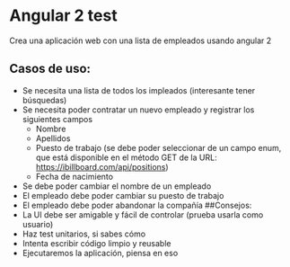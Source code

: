 # Angular 2 test
Crea una aplicación web con una lista de empleados usando angular 2

## Casos de uso:
* Se necesita una lista de todos los impleados (interesante tener búsquedas)
* Se necesita poder contratar un nuevo empleado y registrar los siguientes campos
  * Nombre
  * Apellidos
  * Puesto de trabajo (se debe poder seleccionar de un campo enum, que está disponible en el método GET de la URL: https://ibillboard.com/api/positions)
  * Fecha de nacimiento
* Se debe poder cambiar el nombre de un empleado
* El empleado debe poder cambiar su puesto de trabajo
* El empleado debe poder abandonar la compañía
##Consejos:
* La UI debe ser amigable y fácil de controlar (prueba usarla como usuario)
* Haz test unitarios, si sabes cómo
* Intenta escribir código limpio y reusable
* Ejecutaremos la aplicación, piensa en eso
